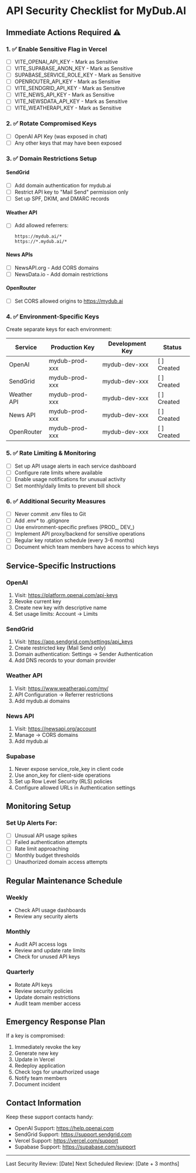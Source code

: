 # API Security Checklist for MyDub.AI

## Immediate Actions Required ⚠️

### 1. ✅ Enable Sensitive Flag in Vercel
- [ ] VITE_OPENAI_API_KEY - Mark as Sensitive
- [ ] VITE_SUPABASE_ANON_KEY - Mark as Sensitive  
- [ ] SUPABASE_SERVICE_ROLE_KEY - Mark as Sensitive
- [ ] OPENROUTER_API_KEY - Mark as Sensitive
- [ ] VITE_SENDGRID_API_KEY - Mark as Sensitive
- [ ] VITE_NEWS_API_KEY - Mark as Sensitive
- [ ] VITE_NEWSDATA_API_KEY - Mark as Sensitive
- [ ] VITE_WEATHERAPI_KEY - Mark as Sensitive

### 2. ✅ Rotate Compromised Keys
- [ ] OpenAI API Key (was exposed in chat)
- [ ] Any other keys that may have been exposed

### 3. ✅ Domain Restrictions Setup

#### SendGrid
- [ ] Add domain authentication for mydub.ai
- [ ] Restrict API key to "Mail Send" permission only
- [ ] Set up SPF, DKIM, and DMARC records

#### Weather API
- [ ] Add allowed referrers:
  ```
  https://mydub.ai/*
  https://*.mydub.ai/*
  ```

#### News APIs
- [ ] NewsAPI.org - Add CORS domains
- [ ] NewsData.io - Add domain restrictions

#### OpenRouter
- [ ] Set CORS allowed origins to https://mydub.ai

### 4. ✅ Environment-Specific Keys

Create separate keys for each environment:

| Service | Production Key | Development Key | Status |
|---------|---------------|-----------------|---------|
| OpenAI | mydub-prod-xxx | mydub-dev-xxx | [ ] Created |
| SendGrid | mydub-prod-xxx | mydub-dev-xxx | [ ] Created |
| Weather API | mydub-prod-xxx | mydub-dev-xxx | [ ] Created |
| News API | mydub-prod-xxx | mydub-dev-xxx | [ ] Created |
| OpenRouter | mydub-prod-xxx | mydub-dev-xxx | [ ] Created |

### 5. ✅ Rate Limiting & Monitoring

- [ ] Set up API usage alerts in each service dashboard
- [ ] Configure rate limits where available
- [ ] Enable usage notifications for unusual activity
- [ ] Set monthly/daily limits to prevent bill shock

### 6. ✅ Additional Security Measures

- [ ] Never commit .env files to Git
- [ ] Add .env* to .gitignore
- [ ] Use environment-specific prefixes (PROD_, DEV_)
- [ ] Implement API proxy/backend for sensitive operations
- [ ] Regular key rotation schedule (every 3-6 months)
- [ ] Document which team members have access to which keys

## Service-Specific Instructions

### OpenAI
1. Visit: https://platform.openai.com/api-keys
2. Revoke current key
3. Create new key with descriptive name
4. Set usage limits: Account → Limits

### SendGrid
1. Visit: https://app.sendgrid.com/settings/api_keys
2. Create restricted key (Mail Send only)
3. Domain authentication: Settings → Sender Authentication
4. Add DNS records to your domain provider

### Weather API
1. Visit: https://www.weatherapi.com/my/
2. API Configuration → Referrer restrictions
3. Add mydub.ai domains

### News API
1. Visit: https://newsapi.org/account
2. Manage → CORS domains
3. Add mydub.ai

### Supabase
1. Never expose service_role_key in client code
2. Use anon_key for client-side operations
3. Set up Row Level Security (RLS) policies
4. Configure allowed URLs in Authentication settings

## Monitoring Setup

### Set Up Alerts For:
- [ ] Unusual API usage spikes
- [ ] Failed authentication attempts  
- [ ] Rate limit approaching
- [ ] Monthly budget thresholds
- [ ] Unauthorized domain access attempts

## Regular Maintenance Schedule

### Weekly
- Check API usage dashboards
- Review any security alerts

### Monthly
- Audit API access logs
- Review and update rate limits
- Check for unused API keys

### Quarterly
- Rotate API keys
- Review security policies
- Update domain restrictions
- Audit team member access

## Emergency Response Plan

If a key is compromised:
1. Immediately revoke the key
2. Generate new key
3. Update in Vercel
4. Redeploy application
5. Check logs for unauthorized usage
6. Notify team members
7. Document incident

## Contact Information

Keep these support contacts handy:
- OpenAI Support: https://help.openai.com
- SendGrid Support: https://support.sendgrid.com
- Vercel Support: https://vercel.com/support
- Supabase Support: https://supabase.com/support

---

Last Security Review: [Date]
Next Scheduled Review: [Date + 3 months]